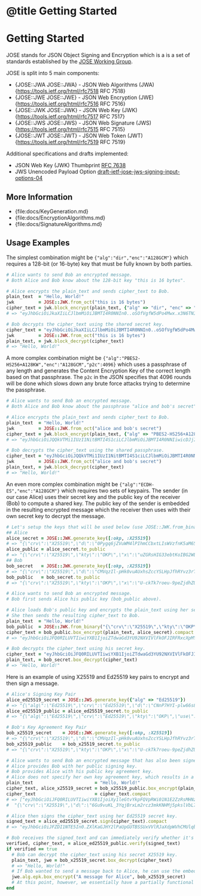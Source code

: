 # @title Getting Started

# Getting Started

JOSE stands for JSON Object Signing and Encryption which is a is a set of
standards established by the [JOSE Working Group](https://datatracker.ietf.org/wg/jose).

JOSE is split into 5 main components:

  * {JOSE::JWA JOSE::JWA} - JSON Web Algorithms (JWA) {https://tools.ietf.org/html/rfc7518 RFC 7518}
  * {JOSE::JWE JOSE::JWE} - JSON Web Encryption (JWE) {https://tools.ietf.org/html/rfc7516 RFC 7516}
  * {JOSE::JWK JOSE::JWK} - JSON Web Key (JWK)        {https://tools.ietf.org/html/rfc7517 RFC 7517}
  * {JOSE::JWS JOSE::JWS} - JSON Web Signature (JWS)  {https://tools.ietf.org/html/rfc7515 RFC 7515}
  * {JOSE::JWT JOSE::JWT} - JSON Web Token (JWT)      {https://tools.ietf.org/html/rfc7519 RFC 7519}

Additional specifications and drafts implemented:

  * JSON Web Key (JWK) Thumbprint [RFC 7638](https://tools.ietf.org/html/rfc7638)
  * JWS Unencoded Payload Option  [draft-ietf-jose-jws-signing-input-options-04](https://tools.ietf.org/html/draft-ietf-jose-jws-signing-input-options-04)

## More Information

  * {file:docs/KeyGeneration.md}
  * {file:docs/EncryptionAlgorithms.md}
  * {file:docs/SignatureAlgorithms.md}

## Usage Examples

The simplest combination might be `{"alg":"dir","enc":"A128GCM"}` which requires a 128-bit (or 16-byte) key that must be fully known by both parties.

```ruby
# Alice wants to send Bob an encrypted message.
# Both Alice and Bob know about the 128-bit key "this is 16 bytes".

# Alice encrypts the plain_text and sends cipher_text to Bob.
plain_text  = "Hello, World!"
jwk         = JOSE::JWK.from_oct("this is 16 bytes")
cipher_text = jwk.block_encrypt(plain_text, {"alg" => "dir", "enc" => "A128GCM"}).compact
# => "eyJhbGciOiJkaXIiLCJlbmMiOiJBMTI4R0NNIn0..oSOfVgfW5dPo4Mwx.x3N6TNI0pTYlBVHiSA.Uu_kROoBRWL0Hb0BH150Zg"

# Bob decrypts the cipher_text using the shared secret key.
cipher_text = "eyJhbGciOiJkaXIiLCJlbmMiOiJBMTI4R0NNIn0..oSOfVgfW5dPo4Mwx.x3N6TNI0pTYlBVHiSA.Uu_kROoBRWL0Hb0BH150Zg"
jwk         = JOSE::JWK.from_oct("this is 16 bytes")
plain_text, = jwk.block_decrypt(cipher_text)
# => "Hello, World!"
```

A more complex combination might be `{"alg":"PBES2-HS256+A128KW","enc":"A128GCM","p2c":4096}` which uses a passphrase of any length and generates the Content Encryption Key of the correct length based on that passphrase. The `p2c` in the JSON specifies that 4096 rounds will be done which slows down any brute force attacks trying to determine the passphrase.

```ruby
# Alice wants to send Bob an encrypted message.
# Both Alice and Bob know about the passphrase "alice and bob's secret".

# Alice encrypts the plain_text and sends cipher_text to Bob.
plain_text  = "Hello, World!"
jwk         = JOSE::JWK.from_oct("alice and bob's secret")
cipher_text = jwk.block_encrypt(plain_text, {"alg" => "PBES2-HS256+A128KW", "enc" => "A128GCM", "p2c" => 4096}).compact
# => "eyJhbGciOiJQQkVTMi1IUzI1NitBMTI4S1ciLCJlbmMiOiJBMTI4R0NNIiwicDJjIjo0MDk2LCJwMnMiOiJfZEllWDFGX29zUSJ9.B8vGlGGJBNSeGiaOKFJq3MXqhvK5fihL.WUt7m0TldTqW4eNb.wyjPCvfglCovqEd7xw.qZFI-qEV9ACh142xs3MozA"

# Bob decrypts the cipher_text using the shared passphrase.
cipher_text = "eyJhbGciOiJQQkVTMi1IUzI1NitBMTI4S1ciLCJlbmMiOiJBMTI4R0NNIiwicDJjIjo0MDk2LCJwMnMiOiJfZEllWDFGX29zUSJ9.B8vGlGGJBNSeGiaOKFJq3MXqhvK5fihL.WUt7m0TldTqW4eNb.wyjPCvfglCovqEd7xw.qZFI-qEV9ACh142xs3MozA"
jwk         = JOSE::JWK.from_oct("alice and bob's secret")
plain_text, = jwk.block_decrypt(cipher_text)
# => "Hello, World!"
```

An even more complex combination might be `{"alg":"ECDH-ES","enc":"A128GCM"}` which requires two sets of keypairs. The sender (in our case Alice) uses their secret key and the public key of the receiver (Bob) to compute a shared key. The public key of the sender is embedded in the resulting encrypted message which the receiver then uses with their own secret key to decrypt the message.

```ruby
# Let's setup the keys that will be used below (use JOSE::JWK.from_binary(...) to load the string version)
## Alice
alice_secret = JOSE::JWK.generate_key([:okp, :X25519])
# => "{\"crv\":\"X25519\",\"d\":\"0Pygq6jZVuWM4lPIhmCCbxtLIsWVzfnK5aM65PC1iX0\",\"kty\":\"OKP\",\"x\":\"uZGRsHIG33ebtKoIBG2WL4_TC_GTZtluSFuOmEPCngc\"}"
alice_public = alice_secret.to_public
# => "{\"crv\":\"X25519\",\"kty\":\"OKP\",\"x\":\"uZGRsHIG33ebtKoIBG2WL4_TC_GTZtluSFuOmEPCngc\"}"
## Bob
bob_secret   = JOSE::JWK.generate_key([:okp, :X25519])
# => "{\"crv\":\"X25519\",\"d\":\"CMVqzIl-pHk0vuAUxhsZccYSLHpJfhRYvz3rTu6R8kc\",\"kty\":\"OKP\",\"x\":\"U-ckTk7roeu-9peZjdhZUIm9yJHtBrrkBJojCpUz5Cs\"}"
bob_public   = bob_secret.to_public
# => "{\"crv\":\"X25519\",\"kty\":\"OKP\",\"x\":\"U-ckTk7roeu-9peZjdhZUIm9yJHtBrrkBJojCpUz5Cs\"}"

# Alice wants to send Bob an encrypted message.
# Bob first sends Alice his public key (bob_public above).

# Alice loads Bob's public key and encrypts the plain_text using her secret key.
# She then sends the resulting cipher_text to Bob.
plain_text  = "Hello, World!"
bob_public  = JOSE::JWK.from_binary("{\"crv\":\"X25519\",\"kty\":\"OKP\",\"x\":\"U-ckTk7roeu-9peZjdhZUIm9yJHtBrrkBJojCpUz5Cs\"}")
cipher_text = bob_public.box_encrypt(plain_text, alice_secret).compact
# => "eyJhbGciOiJFQ0RILUVTIiwiYXB1IjoiZTdwaGd3YU92NXVIVlFkOFJIRFRxcXpMYjZ6T0Nlb1oteXJLRTVmcTM2ayIsImFwdiI6IjY5U1Y3VWo0MWstMEhrcU1GOXVMaEk5Ty14TXZ0UlJ0bU0tbmxJV1RyV2MiLCJlbmMiOiJBMTI4R0NNIiwiZXBrIjp7ImNydiI6IlgyNTUxOSIsImt0eSI6Ik9LUCIsIngiOiJ1WkdSc0hJRzMzZWJ0S29JQkcyV0w0X1RDX0dUWnRsdVNGdU9tRVBDbmdjIn19..EeHOlLmlZocrf0Iz.O2kmN_-6m2YEWiR8XA.CTpSFJKy1GRLU3OoNj_AvA"

# Bob decrypts the cipher_text using his secret key.
cipher_text = "eyJhbGciOiJFQ0RILUVTIiwiYXB1IjoiZTdwaGd3YU92NXVIVlFkOFJIRFRxcXpMYjZ6T0Nlb1oteXJLRTVmcTM2ayIsImFwdiI6IjY5U1Y3VWo0MWstMEhrcU1GOXVMaEk5Ty14TXZ0UlJ0bU0tbmxJV1RyV2MiLCJlbmMiOiJBMTI4R0NNIiwiZXBrIjp7ImNydiI6IlgyNTUxOSIsImt0eSI6Ik9LUCIsIngiOiJ1WkdSc0hJRzMzZWJ0S29JQkcyV0w0X1RDX0dUWnRsdVNGdU9tRVBDbmdjIn19..EeHOlLmlZocrf0Iz.O2kmN_-6m2YEWiR8XA.CTpSFJKy1GRLU3OoNj_AvA"
plain_text, = bob_secret.box_decrypt(cipher_text)
# => "Hello, World!"
```

Here is an example of using X25519 and Ed25519 key pairs to encrypt and then sign a message.

```ruby
# Alice's Signing Key Pair
alice_ed25519_secret = JOSE::JWS.generate_key({"alg" => "Ed25519"})
# => "{\"alg\":\"Ed25519\",\"crv\":\"Ed25519\",\"d\":\"CNnP7HYI-plw66s8GWOJwFCWWCZO1udseqEiyGxJGyk\",\"kty\":\"OKP\",\"use\":\"sig\",\"x\":\"atNiugZnSNxjmd5TM4eXg-aszq7Xarmpsuxrt2yIkUc\"}"
alice_ed25519_public = alice_ed25519_secret.to_public
# => "{\"alg\":\"Ed25519\",\"crv\":\"Ed25519\",\"kty\":\"OKP\",\"use\":\"sig\",\"x\":\"atNiugZnSNxjmd5TM4eXg-aszq7Xarmpsuxrt2yIkUc\"}"

# Bob's Key Agreement Key Pair
bob_x25519_secret    = JOSE::JWK.generate_key([:okp, :X25519])
# => "{\"crv\":\"X25519\",\"d\":\"CMVqzIl-pHk0vuAUxhsZccYSLHpJfhRYvz3rTu6R8kc\",\"kty\":\"OKP\",\"x\":\"U-ckTk7roeu-9peZjdhZUIm9yJHtBrrkBJojCpUz5Cs\"}"
bob_x25519_public    = bob_x25519_secret.to_public
# => "{\"crv\":\"X25519\",\"kty\":\"OKP\",\"x\":\"U-ckTk7roeu-9peZjdhZUIm9yJHtBrrkBJojCpUz5Cs\"}"

# Alice wants to send Bob an encrypted message that has also been signed.
# Alice provides Bob with her public signing key.
# Bob provides Alice with his public key agreement key.
# Alice does not specify her own key agreement key, which results in a new one being generated.
plain_text                       = "Hello, World!"
cipher_text, alice_x25519_secret = bob_x25519_public.box_encrypt(plain_text)
cipher_text                      = cipher_text.compact
# => ["eyJhbGciOiJFQ0RILUVTIiwiYXB1IjoiXy1leGtvYkpFQVpRWi01N1E2ZzRsMHNzbG0yT2I4TnRTeDlwcFFMZEJaNCIsImFwdiI6IjY5U1Y3VWo0MWstMEhrcU1GOXVMaEk5Ty14TXZ0UlJ0bU0tbmxJV1RyV2MiLCJlbmMiOiJBMTI4R0NNIiwiZXBrIjp7ImNydiI6IlgyNTUxOSIsImt0eSI6Ik9LUCIsIngiOiJQR3h4cXRXbnJ2Q0IwOVY0cVRoZEZpUUVweXp6ZVhEMVVJNjYyY0UxNHlrIn19..qcI2uruuJA7wZYda.-NhogJt2ofXlKSZMcQ.7Y9ZBHyPuuSj75u7zR7gpg",
#  "{\"crv\":\"X25519\",\"d\":\"6Gu9vuKL_3YqjBrxLm2rcz3mkKNHMj5pkslVbL7XEVU\",\"kty\":\"OKP\",\"x\":\"PGxxqtWnrvCB09V4qThdFiQEpyzzeXD1UI662cE14yk\"}"]

# Alice then signs the cipher_text using her Ed25519 secret key.
signed_text = alice_ed25519_secret.sign(cipher_text).compact
# => "eyJhbGciOiJFZDI1NTE5In0.ZXlKaGJHY2lPaUpGUTBSSUxVVlRJaXdpWVhCMUlqb2lYeTFsZUd0dllrcEZRVnBSV2kwMU4xRTJaelJzTUhOemJHMHlUMkk0VG5SVGVEbHdjRkZNWkVKYU5DSXNJbUZ3ZGlJNklqWTVVMVkzVldvME1Xc3RNRWhyY1UxR09YVk1hRWs1VHkxNFRYWjBVbEowYlUwdGJteEpWMVJ5VjJNaUxDSmxibU1pT2lKQk1USTRSME5OSWl3aVpYQnJJanA3SW1OeWRpSTZJbGd5TlRVeE9TSXNJbXQwZVNJNklrOUxVQ0lzSW5naU9pSlFSM2g0Y1hSWGJuSjJRMEl3T1ZZMGNWUm9aRVpwVVVWd2VYcDZaVmhFTVZWSk5qWXlZMFV4TkhsckluMTkuLnFjSTJ1cnV1SkE3d1pZZGEuLU5ob2dKdDJvZlhsS1NaTWNRLjdZOVpCSHlQdXVTajc1dTd6UjdncGc.AK5wm7g9UjZflK5Z-0K7SRu8gPiT-zJoz0HBGy1fI9tnpw9_iXReqmsV0Z8NEa34gj4SZbSGYI7KZxXzyZ-VBw"

# Bob receives the signed_text and can immediately verify whether it's from Alice or not.
verified, cipher_text, = alice_ed25519_public.verify(signed_text)
if verified == true
  # Bob can decrypt the cipher_text using his secret X25519 key.
  plain_text, jwe = bob_x25519_secret.box_decrypt(cipher_text)
  # => "Hello, World!"
  # If Bob wanted to send a message back to Alice, he can use the embedded public key to do so:
  jwe.alg.epk.box_encrypt("A message for Alice", bob_x25519_secret)
  # At this point, however, we essentially have a partially functional SSL/TLS implementation.
end
```
